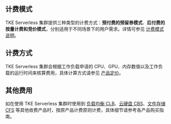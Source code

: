 ## 计费模式




TKE Serverless 集群提供三种类型的计费方式：**预付费的预留券模式**、**后付费的按量计费和竞价模式**，分别适用于不同场景下的用户需求。详情可参见 [计费模式说明](https://cloud.tencent.com/document/product/457/39806#ModeDescription)。

## 计费方式

TKE Serverless 集群会根据工作负载申请的 CPU、GPU、内存数值以及工作负载的运行时间来核算费用，具体计算方式请参见 [产品定价](https://cloud.tencent.com/document/product/457/39806)。

## 其他费用
如在使用 TKE Serverless 集群时使用到 [负载均衡 CLB](https://cloud.tencent.com/product/clb)、[云硬盘 CBS](https://cloud.tencent.com/product/cbs)、[文件存储 CFS](https://cloud.tencent.com/product/cfs) 等其他收费产品时，按原产品计费原则计费，具体细节请参考各产品购买指南。






